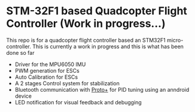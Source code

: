 # STM-32F1 based Quadcopter Flight Controller (Work in progress...)
 
This repo is for a quadcopter flight controller based an STM32F1 micro-controller. This is currently a work in progress and this is what has been done so far

* Driver for the MPU6050 IMU
* PWM generation for ESCs
* Auto Calibration for ESCs
* A 2 stages Control system for stabilization
* Bluetooth communication with [Proto+](https://github.com/zakimadaoui/proto_helper_lib) for PID tuning using an anndroid device
* LED notification for visual feedback and debugging
 
